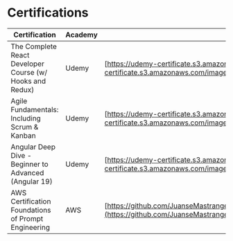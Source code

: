 # Certifications

| Certification | Academy | Link |
|---------|--------------|------|
| The Complete React Developer Course (w/ Hooks and Redux) | Udemy | [https://udemy-certificate.s3.amazonaws.com/image/UC-7f312d02-957e-4359-ad6b-c7b75724d1ea.jpg](https://udemy-certificate.s3.amazonaws.com/image/UC-7f312d02-957e-4359-ad6b-c7b75724d1ea.jpg) |
| Agile Fundamentals: Including Scrum & Kanban | Udemy | [https://udemy-certificate.s3.amazonaws.com/image/UC-7f312d02-957e-4359-ad6b-c7b75724d1ea.jpg](https://udemy-certificate.s3.amazonaws.com/image/UC-ad94982d-38a5-40b0-9056-74645ccdf276.jpg) |
| Angular Deep Dive - Beginner to Advanced (Angular 19) | Udemy | [https://udemy-certificate.s3.amazonaws.com/image/UC-10b21f28-b3f4-47ed-b524-14ec859806da.jpg](https://udemy-certificate.s3.amazonaws.com/image/UC-10b21f28-b3f4-47ed-b524-14ec859806da.jpg) |
| AWS Certification Foundations of Prompt Engineering | AWS | [https://github.com/JuanseMastrangelo/Certifications/blob/main/AWS%20Skill%20Builder%20Course%20Completion%20Certificate.pdf](https://github.com/JuanseMastrangelo/Certifications/blob/main/AWS%20Skill%20Builder%20Course%20Completion%20Certificate.pdf) |
